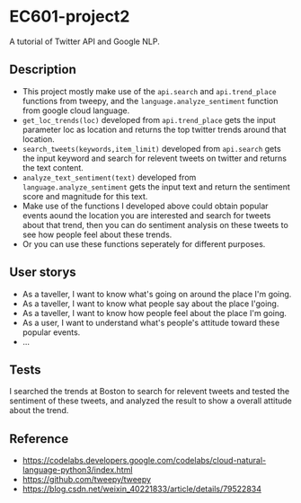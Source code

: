 # EC601-project2
A tutorial of Twitter API and Google NLP.

## Description
- This project mostly make use of the `api.search` and `api.trend_place` functions from tweepy, and the `language.analyze_sentiment` function from google cloud language.
- `get_loc_trends(loc)` developed from `api.trend_place` gets the input parameter loc as location and returns the top twitter trends around that location.
- `search_tweets(keywords,item_limit)` developed from `api.search` gets the input keyword and search for relevent tweets on twitter and returns the text content.
- `analyze_text_sentiment(text)` developed from `language.analyze_sentiment` gets the input text and return the sentiment score and magnitude for this text.
- Make use of the functions I developed above could obtain popular events aound the location you are interested and search for tweets about that trend, then you can do sentiment analysis on these tweets to see how people feel about these trends.
- Or you can use these functions seperately for different purposes.

## User storys
- As a taveller, I want to know what's going on around the place I'm going.
- As a taveller, I want to know what people say about the place I'going.
- As a taveller, I want to know how people feel about the place I'm going.
- As a user, I want to understand what's people's attitude toward these popular events.
- ...

## Tests
I searched the trends at Boston to search for relevent tweets and tested the sentiment of these tweets, and analyzed the result to show a overall attitude about the trend.

## Reference
- https://codelabs.developers.google.com/codelabs/cloud-natural-language-python3/index.html
- https://github.com/tweepy/tweepy
- https://blog.csdn.net/weixin_40221833/article/details/79522834
